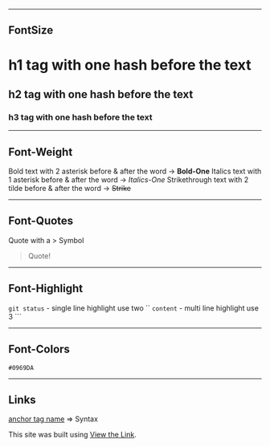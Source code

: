 -------------------------------------------
FontSize
---------
# h1 tag with one hash before the text
## h2 tag with one hash before the text
### h3 tag with one hash before the text

-------------------------------------------
Font-Weight
------------
Bold text with 2 asterisk before & after the word -> **Bold-One**
Italics text with 1 asterisk before & after the word -> *Italics-One*
Strikethrough text with 2 tilde before & after the word -> ~~Strike~~

-------------------------------------------
Font-Quotes
------------
Quote with a > Symbol
> Quote!

-------------------------------------------
Font-Highlight
---------------
`git status` - single line highlight use two ``
``` content ``` - multi line highlight use 3 ``` 

-------------------------------------------
Font-Colors
------------
`#0969DA` 

-------------------------------------------
Links
------
[anchor tag name](Link-URL) => Syntax

This site was built using [View the Link](https://pages.github.com/).
